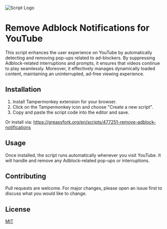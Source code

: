 ![Script Logo](https://i.imgur.com/x5N4FSG.png)

# Remove Adblock Notifications for YouTube

This script enhances the user experience on YouTube by automatically detecting and removing pop-ups related to ad-blockers. By suppressing Adblock-related interruptions and prompts, it ensures that videos continue to play seamlessly. Moreover, it effectively manages dynamically loaded content, maintaining an uninterrupted, ad-free viewing experience.

## Installation

1. Install Tampermonkey extension for your browser.
2. Click on the Tampermonkey icon and choose "Create a new script".
3. Copy and paste the script code into the editor and save.

Or install via: https://greasyfork.org/en/scripts/477251-remove-adblock-notifications

## Usage

Once installed, the script runs automatically whenever you visit YouTube. It will handle and remove any Adblock-related pop-ups or interruptions.

## Contributing

Pull requests are welcome. For major changes, please open an issue first to discuss what you would like to change.

## License

[MIT](https://choosealicense.com/licenses/mit/)
